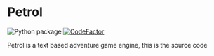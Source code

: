 
# Petrol
    
![Python package](https://github.com/AUnicornWithNoLife/Petrol/workflows/Python%20package/badge.svg?branch=main)
[![CodeFactor](https://www.codefactor.io/repository/github/aunicornwithnolife/petrol/badge)](https://www.codefactor.io/repository/github/aunicornwithnolife/petrol)

Petrol is a text based adventure game engine, this is the source code
